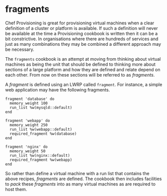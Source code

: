 # fragments

Chef Provisioning is great for provisioning virtual machines when a clear
definition of a cluster or platform is available.  If such a definition will
never be available at the time a Provisioning cookbook is written then it
can be a bit constrictive.  In organisations where there are hundreds of
services and just as many combinations they may be combined a different
approach may be necessary.

The `fragments` cookbook is an attempt at moving from thinking about virtual
machines as being the unit that should be defined to thinking more about
sections of a large platform and how they are defined and relate depend on
each other.  From now on these sections will be referred to as *fragments*.

A *fragment* is defined using an LWRP called `fragment`.  For instance, a
simple web application may have the following fragments.

```
fragment 'database' do
  memory_weight 100
  run_list %w(mysqld::default)
end

fragment 'webapp' do
  memory_weight 250
  run_list %w(webapp::default)
  required_fragment %w(database)
end

fragment 'nginx' do
  memory_weight 50
  run_list %w(nginx::default)
  required_fragment %w(webapp)
end
```

So rather than define a virtual machine with a run list that contains the
above recipes, *fragments* are defined.  The cookbook then includes facilities
to *pack* these *fragments* into as many virtual machines as are required to
host them.
